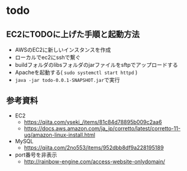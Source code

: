 # todo
## EC2にTODOに上げた手順と起動方法
* AWSのEC2に新しいインスタンスを作成
* ローカルでec2にsshで繋ぐ
* buildフォルダのlibsフォルダのjarファイルをsftpでアップロードする
* Apacheを起動する( `sudo systemctl start httpd` )
* `java -jar todo-0.0.1-SNAPSHOT.jar`で実行

## 参考資料
* EC2
  * https://qiita.com/yseki_/items/81c84d78895b009c2aa6
  * https://docs.aws.amazon.com/ja_jp/corretto/latest/corretto-11-ug/amazon-linux-install.html
* MySQL
  * https://qiita.com/2no553/items/952dbb8df9a228195189
* port番号を非表示
  * http://rainbow-engine.com/access-website-onlydomain/
